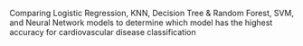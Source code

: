 Comparing Logistic Regression, KNN, Decision Tree & Random Forest, SVM, and Neural Network models to determine which model has the highest accuracy for cardiovascular disease classification
